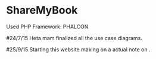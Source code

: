 # ShareMyBook

Used PHP Framework: PHALCON


#24/7/15
 Heta mam finalized all the use case diagrams.
 
#25/9/15
 Starting this website making on a actual note on .
